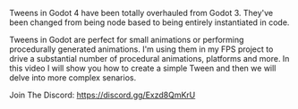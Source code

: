 Tweens in Godot 4 have been totally overhauled from Godot 3. They've been changed from being node based to being entirely instantiated in code.

Tweens in Godot are perfect for small animations or performing procedurally generated animations. 
I'm using them in my FPS project to drive a substantial number of procedural animations, platforms and more. In this video I will show you how to create a simple Tween and then we will delve into more complex senarios.

Join The Discord: https://discord.gg/Exzd8QmKrU
